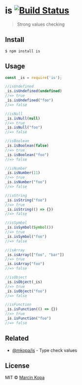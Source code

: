 # is [![Build Status](https://travis-ci.org/mkopa/is.svg?branch=master)](https://travis-ci.org/mkopa/is)

> Strong values checking


## Install

```
$ npm install is
```


## Usage

```js
const _is = require('is');

//isUndefined
_is.isUndefined(undefined)
//=> true
_is.isUndefined("foo")
//=> false

//isNull
_is.isNull(null)
//=> true
_is.isNull("foo")
//=> false

//isBoolean
_is.isBoolean(false)
//=> true
_is.isBoolean("foo")
//=> false

//isNumber
_is.isNumber(11)
//=> true
_is.isNumber("foo")
//=> false

//isString
_is.isString("foo")
//=> true
_is.isString(() => {})
//=> false

//isSymbol
_is.isSymbol(Symbol())
//=> true
_is.isSymbol("foo")
//=> false

//isArray
_is.isArray(["foo", "bar"])
//=> true
_is.isArray("foo")
//=> false

//isObject
_is.isObject(_is)
//=> true
_is.isObject("foo")
//=> false

//isFunction
_is.isFunction(() => {})
//=> true
_is.isFunction("foo")
//=> false

```


## Related

- [@mkopa/is](https://github.com/mkopa/is) - Type check values


## License

MIT © [Marcin Kopa](https://mkopa.github.io)
